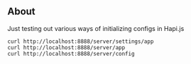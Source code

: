 ## About ##
Just testing out various ways of initializing configs in Hapi.js

	curl http://localhost:8888/server/settings/app
	curl http://localhost:8888/server/app
	curl http://localhost:8888/server/config
